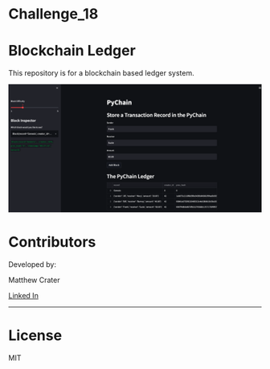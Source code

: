 # Challenge_18

# **Blockchain Ledger**

This repository is for a blockchain based ledger system.

![Ledger Screenshot](the_ledger.png)

# **Contributors**

Developed by:

Matthew Crater

[Linked In](https://www.linkedin.com/in/matt-crater/)

---

# **License**

MIT
